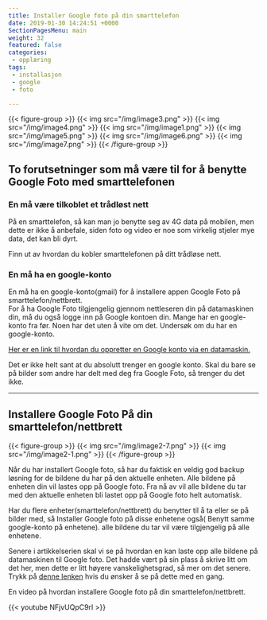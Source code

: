```yaml
---
title: Installer Google foto på din smarttelefon
date: 2019-01-30 14:24:51 +0000
SectionPagesMenu: main
weight: 32
featured: false
categories:
 - opplæring
tags:
 - installasjon
 - google
 - foto

---
```

{{< figure-group >}}
{{< img src="/img/image3.png" >}}
{{< img src="/img/image4.png" >}}
{{< img src="/img/image1.png" >}}
{{< img src="/img/image5.png" >}}
{{< img src="/img/image6.png" >}}
{{< img src="/img/image7.png" >}}
{{< /figure-group >}}



## To forutsetninger som må være til for å benytte Google Foto med smarttelefonen


### En må være tilkoblet et trådløst nett

På en smarttelefon, så kan man jo benytte seg av 4G data på mobilen, men dette er ikke å anbefale, siden foto og video er noe som virkelig stjeler mye data, det kan bli dyrt.

Finn ut av hvordan du kobler smarttelefonen på ditt trådløse nett.


### En må ha en google-konto

En må ha en google-konto(gmail) for å installere appen Google Foto på smarttelefon/nettbrett. \
For å ha Google Foto tilgjengelig gjennom nettleseren din på datamaskinen din, må du også logge inn på Google kontoen din. Mange har en google-konto fra før. Noen har det uten å vite om det. Undersøk om du har en google-konto.

[Her er en link til hvordan du oppretter en Google konto via en datamaskin.](/tutorials/google-account/)

Det er ikke helt sant at du absolutt trenger en google konto. Skal du bare se på bilder som andre har delt med deg fra Google Foto, så trenger du det ikke.



---



## Installere Google Foto På din smarttelefon/nettbrett


{{< figure-group >}}
{{< img src="/img/image2-7.png" >}}
{{< img src="/img/image2-1.png" >}}
{{< /figure-group >}}

Når du har installert Google foto, så har du faktisk en veldig god backup løsning for de bildene du har på den aktuelle enheten. Alle bildene på enheten din vil lastes opp på Google foto. Fra nå av vil alle bildene du tar med den aktuelle enheten bli lastet opp på Google foto helt automatisk.

Har du flere enheter(smarttelefon/nettbrett) du benytter til å ta eller se på bilder med, så Installer Google foto på disse enhetene også( Benytt samme google-konto på enhetene).  alle bildene du tar vil være tilgjengelig på alle enhetene.

Senere i artikkelserien skal vi se på hvordan en kan laste opp alle bildene på datamaskinen til Google foto. Det hadde vært på sin plass å skrive litt om det her, men dette er litt høyere vanskelighetsgrad, så mer om det senere. Trykk på [denne lenken](../sikkerhetskopiering-og-synkronisering/) hvis du ønsker å se på dette med en gang.




En video på hvordan installere Google foto på din smarttelefon/nettbrett. 

{{< youtube NFjvUQpC9rI >}}